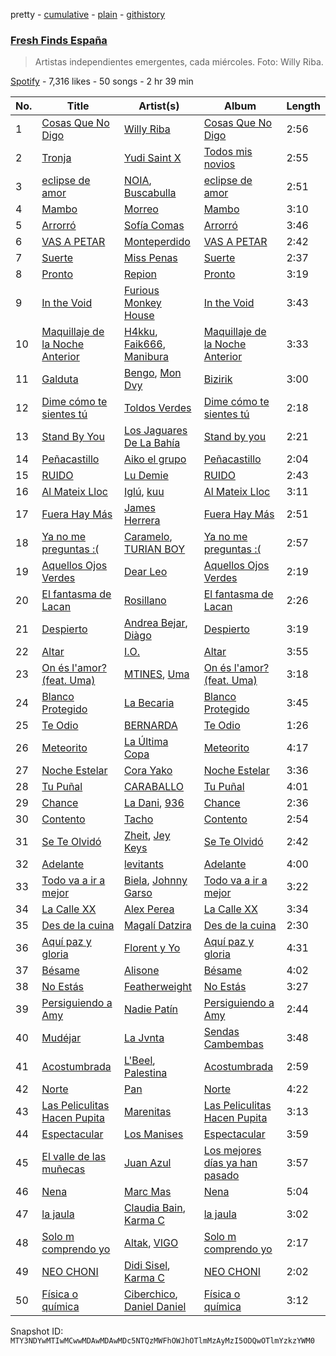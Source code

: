 pretty - [cumulative](/playlists/cumulative/37i9dQZF1DWVhn3qoy98w6.md) - [plain](/playlists/plain/37i9dQZF1DWVhn3qoy98w6) - [githistory](https://github.githistory.xyz/mackorone/spotify-playlist-archive/blob/main/playlists/plain/37i9dQZF1DWVhn3qoy98w6)

### [Fresh Finds España](https://open.spotify.com/playlist/37i9dQZF1DWVhn3qoy98w6)

> Artistas independientes emergentes, cada miércoles\. Foto: Willy Riba.

[Spotify](https://open.spotify.com/user/spotify) - 7,316 likes - 50 songs - 2 hr 39 min

| No. | Title | Artist(s) | Album | Length |
|---|---|---|---|---|
| 1 | [Cosas Que No Digo](https://open.spotify.com/track/3AsGBWMifVUz37NtDN6DnH) | [Willy Riba](https://open.spotify.com/artist/1MDcNFrfMoIlCUXNvOWAiT) | [Cosas Que No Digo](https://open.spotify.com/album/0ltcqxz1WegmgPqY7ZOeFn) | 2:56 |
| 2 | [Tronja](https://open.spotify.com/track/2LnPzWys8WHIuwwv7lZaKr) | [Yudi Saint X](https://open.spotify.com/artist/3FCIqYlVFXQF3FQ2dY4ap9) | [Todos mis novios](https://open.spotify.com/album/1MIM5fuUPCk9K4UE4SYBw5) | 2:55 |
| 3 | [eclipse de amor](https://open.spotify.com/track/6oU12RE1G6CxW8tHkYLiRl) | [NOIA](https://open.spotify.com/artist/7ME5Ue2P7g1BP11FRWr7LA), [Buscabulla](https://open.spotify.com/artist/0MoaBi6dSquXp6rrlqlF8R) | [eclipse de amor](https://open.spotify.com/album/1B0fg4RJtE53arBhogyE2B) | 2:51 |
| 4 | [Mambo](https://open.spotify.com/track/142K8wG0SPw36Ka2sqojCv) | [Morreo](https://open.spotify.com/artist/3Xp3bobA8pIQerBzo8jW8d) | [Mambo](https://open.spotify.com/album/4uYWlPEOjaslNWJn46JACM) | 3:10 |
| 5 | [Arrorró](https://open.spotify.com/track/5P86td72BHGAv3OEBMOZDF) | [Sofía Comas](https://open.spotify.com/artist/4W8QcZ9XWkdnFcMFVwL6Rb) | [Arrorró](https://open.spotify.com/album/4nz4bikIR6icB6uBjHO8dS) | 3:46 |
| 6 | [VAS A PETAR](https://open.spotify.com/track/755QPBbojnCDQR1c8OJJgd) | [Monteperdido](https://open.spotify.com/artist/3GxxpOZw5vZ4Z5Wxesav1y) | [VAS A PETAR](https://open.spotify.com/album/1eYgKsgcg1ogaL5sP5ZaSJ) | 2:42 |
| 7 | [Suerte](https://open.spotify.com/track/7jClzz624VljSRY73kxnLL) | [Miss Penas](https://open.spotify.com/artist/0qer4wP63SX8Xqbsb5hAto) | [Suerte](https://open.spotify.com/album/23tm8AF7Hl8Rhs6BX2hna0) | 2:37 |
| 8 | [Pronto](https://open.spotify.com/track/036ALWFM6JnbGJ7buxZ2xE) | [Repion](https://open.spotify.com/artist/15o4xwiKZWJ6jOFp9LeP24) | [Pronto](https://open.spotify.com/album/6EfoITktkpVnCNs8VjxLNl) | 3:19 |
| 9 | [In the Void](https://open.spotify.com/track/6xb1Ci1MwDvADgw1iqHqqJ) | [Furious Monkey House](https://open.spotify.com/artist/4u8LHuDsbX6iiVdAgG2Kq9) | [In the Void](https://open.spotify.com/album/7iQAuJ1mJMlR6FgdP38sLq) | 3:43 |
| 10 | [Maquillaje de la Noche Anterior](https://open.spotify.com/track/6CGh1txhbyAJJx63ap9q8J) | [H4kku](https://open.spotify.com/artist/2yIUmgwco88HlNwfczF5cd), [Faik666](https://open.spotify.com/artist/1BcWiXLupC48usJmldMzZU), [Manibura](https://open.spotify.com/artist/4aDvtCbo80dg7MgYg24xu9) | [Maquillaje de la Noche Anterior](https://open.spotify.com/album/44AymxiFgndmypDCZfykc5) | 3:33 |
| 11 | [Galduta](https://open.spotify.com/track/19mQ5OGCU7vPDefmf9UYFY) | [Bengo](https://open.spotify.com/artist/6dNHiPEIu6X3UrneNMX4EK), [Mon Dvy](https://open.spotify.com/artist/7MoX5e6PR4dvaoCXKXgZQ6) | [Bizirik](https://open.spotify.com/album/49jFff7BGP3zFDE8zbbc6W) | 3:00 |
| 12 | [Dime cómo te sientes tú](https://open.spotify.com/track/7K2w3nXOnAD5rm3Zay7jsR) | [Toldos Verdes](https://open.spotify.com/artist/0E2ZnsJ8v4h5x9y7aB8RLw) | [Dime cómo te sientes tú](https://open.spotify.com/album/7F5SvY260jPmZpGy63ScJX) | 2:18 |
| 13 | [Stand By You](https://open.spotify.com/track/65QzJu6XlEpc3kQCXPuMxa) | [Los Jaguares De La Bahía](https://open.spotify.com/artist/1O6og7B4901T9pfhlRz1a5) | [Stand by you](https://open.spotify.com/album/3BIQYIdnfGrIoBQqYJ6HGJ) | 2:21 |
| 14 | [Peñacastillo](https://open.spotify.com/track/4tmpzgQLJhMXhmYLXDVFje) | [Aiko el grupo](https://open.spotify.com/artist/0mk9dVJMJF4fanFzeZo6K1) | [Peñacastillo](https://open.spotify.com/album/6BMjdPvhc4zoCOi1HicRlo) | 2:04 |
| 15 | [RUIDO](https://open.spotify.com/track/1JmDikHj98o7wXeGJN8Oi3) | [Lu Demie](https://open.spotify.com/artist/0UngCHHTGXq1hWlQCuqDmb) | [RUIDO](https://open.spotify.com/album/7l5mlZbuTBN5UWz8HAEAaN) | 2:43 |
| 16 | [Al Mateix Lloc](https://open.spotify.com/track/5SDKlePLbKowakcFgrIRPo) | [Iglú](https://open.spotify.com/artist/4Wfi7bsHCX2jfKgYvwl4gO), [kuu](https://open.spotify.com/artist/77cBad8DNTobzNpER2rQfX) | [Al Mateix Lloc](https://open.spotify.com/album/7wvhA6rrFwNgzAPRLGTMZg) | 3:11 |
| 17 | [Fuera Hay Más](https://open.spotify.com/track/2o5Untci2vhVzO48be8coe) | [James Herrera](https://open.spotify.com/artist/4eQFCzwxKC2wBXVrGlb2O4) | [Fuera Hay Más](https://open.spotify.com/album/6dYv0tYUBZPblQOVOTds5X) | 2:51 |
| 18 | [Ya no me preguntas :\(](https://open.spotify.com/track/0nRyd1sdfzclOuAlrqoq13) | [Caramelo](https://open.spotify.com/artist/4PbO9BMuW73V94vFBPuXW4), [TURIAN BOY](https://open.spotify.com/artist/1eSwgui2FpnjUczhPdCuvb) | [Ya no me preguntas :\(](https://open.spotify.com/album/7nfAPWow6AADqQAEUFHbUx) | 2:57 |
| 19 | [Aquellos Ojos Verdes](https://open.spotify.com/track/5ruPAQOzI23RffAKTZcgdj) | [Dear Leo](https://open.spotify.com/artist/3lfVH6hkFMxtzwUXdlyb60) | [Aquellos Ojos Verdes](https://open.spotify.com/album/6QpJm0EVKgkhumERAYnZq6) | 2:19 |
| 20 | [El fantasma de Lacan](https://open.spotify.com/track/49j6rCUV91ZYzJIU0a63WE) | [Rosillano](https://open.spotify.com/artist/6TkyvtlN0ZfU8SsvKqdoE9) | [El fantasma de Lacan](https://open.spotify.com/album/2XoPzqUN74BMTBJ3Xaz8Vb) | 2:26 |
| 21 | [Despierto](https://open.spotify.com/track/03wwC5vZMG8WtCjXwpjClK) | [Andrea Bejar](https://open.spotify.com/artist/5l3g6Xp8KQE4prw9hk6rQ8), [Diàgo](https://open.spotify.com/artist/7c4D4GARDnPEe1arEIKp0s) | [Despierto](https://open.spotify.com/album/3KhASegtqWv7krbI95cGU3) | 3:19 |
| 22 | [Altar](https://open.spotify.com/track/3WyJCG5TITCX9XlgIkD3oj) | [I.O.](https://open.spotify.com/artist/0W7i4dR3G2zB88NtkMkVgf) | [Altar](https://open.spotify.com/album/6gxBp3aafZ9LzXD1M2Remx) | 3:55 |
| 23 | [On és l'amor? \(feat\. Uma\)](https://open.spotify.com/track/6hbKcsgpG2X2gEL8JjMKeL) | [MTINES](https://open.spotify.com/artist/76lAr4DMu57YZufBZpdEP4), [Uma](https://open.spotify.com/artist/0RZewmdiKrFtejSJ3jfmGs) | [On és l'amor? \(feat\. Uma\)](https://open.spotify.com/album/0YpSrk1L3FYgBjHi3vTRKz) | 3:18 |
| 24 | [Blanco Protegido](https://open.spotify.com/track/7uKhqjk48KxBssrBoNPdtP) | [La Becaria](https://open.spotify.com/artist/41izfWLUUrKOeu7MSGSHxS) | [Blanco Protegido](https://open.spotify.com/album/5Fjke4uUVyd3mjppJDRJje) | 3:45 |
| 25 | [Te Odio](https://open.spotify.com/track/5x1JcXWynYCWR729Ca7Pyh) | [BERNARDA](https://open.spotify.com/artist/4AMFwj85joZJusmm6uK6AW) | [Te Odio](https://open.spotify.com/album/0Qk5XBMc32QTHAeUPylDKt) | 1:26 |
| 26 | [Meteorito](https://open.spotify.com/track/1dNDxCDGhRssMduNcSY1hH) | [La Última Copa](https://open.spotify.com/artist/6mwcPPLjITp5LcqmeFZaL7) | [Meteorito](https://open.spotify.com/album/2PNraHBzz4SXM9dMX1j5G0) | 4:17 |
| 27 | [Noche Estelar](https://open.spotify.com/track/5jj4mN9MQcGnpgCj1bootx) | [Cora Yako](https://open.spotify.com/artist/09un4iSHi0vAwjGBwvWiDm) | [Noche Estelar](https://open.spotify.com/album/0CDcUKQydmwaQ0zHdXwMo5) | 3:36 |
| 28 | [Tu Puñal](https://open.spotify.com/track/2royi8vLf3gGO4yAJjQ1PR) | [CARABALLO](https://open.spotify.com/artist/3cL2rJBbEiiz8zIxzdQ2mr) | [Tu Puñal](https://open.spotify.com/album/7Ik2ZH3dz4sNlCjQxQFQeS) | 4:01 |
| 29 | [Chance](https://open.spotify.com/track/0RWDc1NiftnjIMGtvgzPwq) | [La Dani](https://open.spotify.com/artist/3TJq3RpStgVuYfSyZ1jQJS), [936](https://open.spotify.com/artist/4zbUEP4kM8M21YqMtWbP0v) | [Chance](https://open.spotify.com/album/6rQV5kJBeJd7SP9sqxOL6V) | 2:36 |
| 30 | [Contento](https://open.spotify.com/track/46kBQV8eoh0pbVvYE4W4XZ) | [Tacho](https://open.spotify.com/artist/0iym7MctBjSQcYJH4kDKRp) | [Contento](https://open.spotify.com/album/7oQwIb1jy54ndL6TQBd99b) | 2:54 |
| 31 | [Se Te Olvidó](https://open.spotify.com/track/0PsJH4YYZZUZjjhDsfn6jh) | [Zheit](https://open.spotify.com/artist/2wa9XNQ6RvXwD2WBKpLFsz), [Jey Keys](https://open.spotify.com/artist/1munpoe9Fvb0TcorDCXN8D) | [Se Te Olvidó](https://open.spotify.com/album/51qrnZnaQbTmeubAO2Fkbb) | 2:42 |
| 32 | [Adelante](https://open.spotify.com/track/5NvqDMHAL38UTfNQFizEWm) | [levitants](https://open.spotify.com/artist/5Ed1kJRHN0Uj0BhGbRNutV) | [Adelante](https://open.spotify.com/album/4TGfWV8k3nPN3DFbjNplCJ) | 4:00 |
| 33 | [Todo va a ir a mejor](https://open.spotify.com/track/0eLYSxBkS0P6m3vF6wMQFT) | [Biela](https://open.spotify.com/artist/3V4eTmIv1fY1zTRSOFOjEH), [Johnny Garso](https://open.spotify.com/artist/6zvsUJE9zNUpP3mV3tQsCg) | [Todo va a ir a mejor](https://open.spotify.com/album/1jvt4EcdNM37huxPXJ2Gkm) | 3:22 |
| 34 | [La Calle XX](https://open.spotify.com/track/7Dk3pBS0mnDeUMyJOFHsfr) | [Alex Perea](https://open.spotify.com/artist/3kzqudsmN33sSYb2lu8I1D) | [La Calle XX](https://open.spotify.com/album/4GchyoSycTqsisTYwDD2AO) | 3:34 |
| 35 | [Des de la cuina](https://open.spotify.com/track/3KNTu3VGHdjFNwshyadXeP) | [Magalí Datzira](https://open.spotify.com/artist/4Wwktb7LI1OtXAWRO6Hln4) | [Des de la cuina](https://open.spotify.com/album/2Gy6lJRZ1YGpiHksZ2o3zZ) | 2:30 |
| 36 | [Aquí paz y gloria](https://open.spotify.com/track/2mqcnexiNK1Di7EKeihEmu) | [Florent y Yo](https://open.spotify.com/artist/2iYfFA4WAdUuvHXGY61aE4) | [Aquí paz y gloria](https://open.spotify.com/album/5STDpdZPZI4Db5rrmGUX8Q) | 4:31 |
| 37 | [Bésame](https://open.spotify.com/track/7uztezt6a1MlMLLuIR3NCX) | [Alisone](https://open.spotify.com/artist/4jREeAP6ogIlfy7c2ME4Y5) | [Bésame](https://open.spotify.com/album/647INHj6XfwrPw9Jqb8Jls) | 4:02 |
| 38 | [No Estás](https://open.spotify.com/track/3MQo0VDOb9DsEUTJJrFasR) | [Featherweight](https://open.spotify.com/artist/6rIDB6GEFuVB4BLw1ejL9R) | [No Estás](https://open.spotify.com/album/0ury8Qt1XWRSzHGDwtXZF1) | 3:27 |
| 39 | [Persiguiendo a Amy](https://open.spotify.com/track/7LExRwf3auIUn0aG6eHwwZ) | [Nadie Patín](https://open.spotify.com/artist/1EVcueF5J7XTuYH0nTGJsB) | [Persiguiendo a Amy](https://open.spotify.com/album/4LHwcbNcowiulSVWc1HmK2) | 2:44 |
| 40 | [Mudéjar](https://open.spotify.com/track/583Gsvrk67hGIxLr15Z8wL) | [La Jvnta](https://open.spotify.com/artist/1wHptSDgqHuIBNzx5YbdkH) | [Sendas Cambembas](https://open.spotify.com/album/3wh9GFMLpT0UqEqvnCg3z4) | 3:48 |
| 41 | [Acostumbrada](https://open.spotify.com/track/6vkqMEtEt0r7k64DAYlLUY) | [L'Beel](https://open.spotify.com/artist/2NaOGDdslPSAHTqsMSSbx4), [Palestina](https://open.spotify.com/artist/1ncLlnyWV4uekSf4MIpmOs) | [Acostumbrada](https://open.spotify.com/album/5yInK5I98tCN2gOBRD6zqv) | 2:59 |
| 42 | [Norte](https://open.spotify.com/track/0WtC2irWo9XaZ1ipJwa8hB) | [Pan](https://open.spotify.com/artist/6TwVti0LuoYhLwKylNtvfX) | [Norte](https://open.spotify.com/album/5fe5I5TfMpIjuUa3BCZ1lT) | 4:22 |
| 43 | [Las Peliculitas Hacen Pupita](https://open.spotify.com/track/7xGhnsfZdYbOXXEINLRY30) | [Marenitas](https://open.spotify.com/artist/6XnxQkE00jKnuvrirBuP5u) | [Las Peliculitas Hacen Pupita](https://open.spotify.com/album/5OahATMsHdDwn3a2e1dn9o) | 3:13 |
| 44 | [Espectacular](https://open.spotify.com/track/0Mxe55fpVLJvaQT5wR0Adw) | [Los Manises](https://open.spotify.com/artist/2PcGHnMXzeRbAsAZEIGLIh) | [Espectacular](https://open.spotify.com/album/4u1xTpTGomNDsWuID9AdA5) | 3:59 |
| 45 | [El valle de las muñecas](https://open.spotify.com/track/34OHLXoeVbUOuNmSHolOtj) | [Juan Azul](https://open.spotify.com/artist/2Vn6T7bYqhxrrgrlMtIriw) | [Los mejores días ya han pasado](https://open.spotify.com/album/24AR0hGrrhMHMRUXJ2FFb5) | 3:57 |
| 46 | [Nena](https://open.spotify.com/track/66T2lsNKZwjxXKmkE0DWxS) | [Marc Mas](https://open.spotify.com/artist/2Afa8bc03hUILSCuypSSzt) | [Nena](https://open.spotify.com/album/51MWrSClYZTToOAm5luHrV) | 5:04 |
| 47 | [la jaula](https://open.spotify.com/track/1Be3ou3Z5sBq0qwgR6ymIz) | [Claudia Bain](https://open.spotify.com/artist/0HpMnoBW5aeXNr9tWZyPWt), [Karma C](https://open.spotify.com/artist/0o5CzIkmDyHMF4yG4CrAxh) | [la jaula](https://open.spotify.com/album/2q7xnQethPPhteviQSVkZf) | 3:02 |
| 48 | [Solo m comprendo yo](https://open.spotify.com/track/1YlmUhpJZs9jWRBcZlJJCS) | [Altak](https://open.spotify.com/artist/6u7wmFbrMYOGV7Z7dIDfhf), [VIGO](https://open.spotify.com/artist/4439H0odnAN0ToEUclZGiS) | [Solo m comprendo yo](https://open.spotify.com/album/2P8KulDZOIhylneFbOJ5ez) | 2:17 |
| 49 | [NEO CHONI](https://open.spotify.com/track/3mYn9TypM6hFirz9uonaEv) | [Didi Sisel](https://open.spotify.com/artist/0sZKNV4G3bbHKQ0Sj75twq), [Karma C](https://open.spotify.com/artist/0o5CzIkmDyHMF4yG4CrAxh) | [NEO CHONI](https://open.spotify.com/album/4Mpmpt6rI9AlwJmTxP12nT) | 2:02 |
| 50 | [Física o química](https://open.spotify.com/track/5SpOe3kgL1Lte3vGDKAggs) | [Ciberchico](https://open.spotify.com/artist/2Y6MpHfkkDuoc4x47xcdho), [Daniel Daniel](https://open.spotify.com/artist/63hRgCbTdP3yf4IdYZ2AID) | [Física o química](https://open.spotify.com/album/4frEbMcP4umG8Ue6CNHIrO) | 3:12 |

Snapshot ID: `MTY3NDYwMTIwMCwwMDAwMDAwMDc5NTQzMWFhOWJhOTlmMzAyMzI5ODQwOTlmYzkzYWM0`
